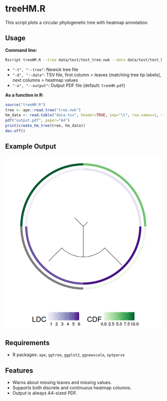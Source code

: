 # treeHM.R

This script plots a circular phylogenetic tree with heatmap annotation.

## Usage

**Command line:**
```sh
Rscript treeHM.R --tree data/test/test_tree.nwk --data data/test/test_heatmap_values.tsv --output data/test/test_output.pdf
```
- `"-t", "--tree"`: Newick tree file
- `"-d", "--data"`: TSV file, first column = leaves (matching tree tip labels), next columns = heatmap values
- `"-o", "--output"`: Output PDF file (default: `treeHM.pdf`)

**As a function in R:**
```r
source("treeHM.R")
tree <- ape::read.tree("tree.nwk")
hm_data <- read.table("data.tsv", header=TRUE, sep="\t", row.names=1, check.names=FALSE)
pdf("output.pdf", paper="A4")
print(create_hm_tree(tree, hm_data))
dev.off()
```

## Example Output

![Example Output](data/images/example1.png)

## Requirements

- R packages: `ape`, `ggtree`, `ggplot2`, `ggnewscale`, `optparse`

## Features

- Warns about missing leaves and missing values.
- Supports both discrete and continuous heatmap columns.
- Output is always A4-sized PDF.
